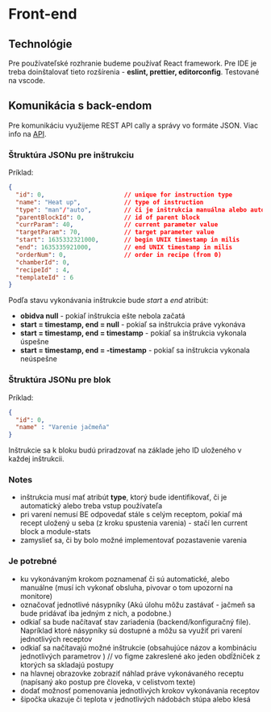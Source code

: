 # Front-end

## Technológie

Pre používateľské rozhranie budeme používať React framework.
Pre IDE je treba doinštalovať tieto rozšírenia - **eslint, prettier, editorconfig**. Testované na vscode.

## Komunikácia s back-endom

Pre komunikáciu využijeme REST API cally a správy vo formáte JSON. Viac info na [API](./api-reference.md).

### Štruktúra JSONu pre inštrukciu
Príklad:

````json
{
  "id": 0,                      // unique for instruction type
  "name": "Heat up",            // type of instruction
  "type": "man"/"auto",         // či je inštrukcia manuálna alebo automatická
  "parentBlockId": 0,           // id of parent block
  "currParam": 40,              // current parameter value
  "targetParam": 70,            // target parameter value
  "start": 1635332321000,       // begin UNIX timestamp in milis
  "end": 1635335921000,         // end UNIX timestamp in milis
  "orderNum": 0,                // order in recipe (from 0)
  "chamberId": 0,
  "recipeId" : 4,
  "templateId" : 6
}
````

Podľa stavu vykonávania inštrukcie bude *start* a *end* atribút:
* **obidva null** - pokiaľ inštrukcia ešte nebola začatá
* **start = timestamp, end = null**  - pokiaľ sa inštrukcia práve vykonáva
* **start = timestamp, end = timestamp** - pokiaľ sa inštrukcia vykonala úspešne
* **start = timestamp, end = -timestamp** - pokiaľ sa inštrukcia vykonala neúspešne

### Štruktúra JSONu pre blok
Príklad:

````json
{
  "id": 0,
  "name" : "Varenie jačmeňa"
}
````

Inštrukcie sa k bloku budú priradzovať na základe jeho ID uloženého v každej inštrukcii.


### Notes

- inštrukcia musí mať atribút **type**, ktorý bude identifikovať, či je automatický alebo
treba vstup používateľa
- pri varení nemusí BE odpovedať stále s celým receptom, pokiaľ má recept 
uložený u seba (z kroku spustenia varenia) - stačí len current block a module-stats
- zamyslieť sa, či by bolo možné implementovať pozastavenie varenia

### Je potrebné
- ku vykonávaným krokom poznamenať či sú automatické, alebo manuálne (musí ich vykonať obsluha, pivovar o tom upozorní na monitore)
- označovať jednotlivé násypníky (Akú úlohu môžu zastávať - jačmeň sa bude pridávať iba jedným z nich, a podobne.)
- odkiaľ sa bude načítavať stav zariadenia (backend/konfiguračný file). Napríklad ktoré násypníky sú dostupné a môžu sa využiť pri varení jednotlivých receptov
- odkiaľ sa načítavajú možné inštrukcie (obsahujúce názov a kombináciu jednotlivých parametrov ) // vo figme zakreslené ako jeden obdĺžniček z ktorých sa skladajú postupy
- na hlavnej obrazovke zobraziť náhlad práve vykonávaného receptu (napísaný ako postup pre človeka, v celistvom texte)
- dodať možnosť pomenovania jednotlivých krokov vykonávania receptov
- šipočka ukazuje či teplota v jednotlivých nádobách stúpa alebo klesá
